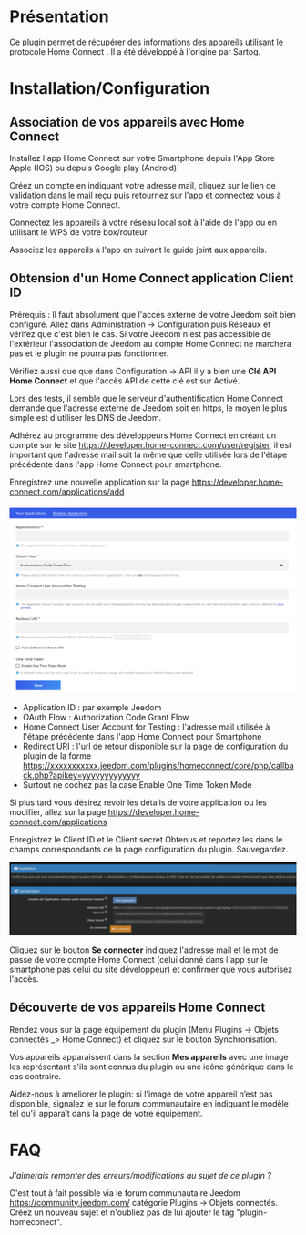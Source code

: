 Présentation
===
Ce plugin permet de récupérer des informations des appareils utilisant le protocole Home Connect .
Il a été développé à l'origine par Sartog.


Installation/Configuration
===

Association de vos appareils avec Home Connect
---

Installez l'app Home Connect sur votre Smartphone depuis l'App Store Apple (IOS) ou depuis Google play (Android).

Créez un compte en indiquant votre adresse mail, cliquez sur le lien de validation dans le mail reçu puis retournez sur l'app et connectez vous à votre compte Home Connect.

Connectez les appareils à votre réseau local soit à l'aide de l'app ou en utilisant le WPS de votre box/routeur.

Associez les appareils à l'app en suivant le guide joint aux appareils.

Obtension d'un Home Connect application Client ID
---
Prérequis : Il faut absolument que l'accès externe de votre Jeedom soit bien configuré. Allez dans  Administration -> Configuration puis Réseaux et vérifez que c'est bien le cas. 
Si votre Jeedom n'est pas accessible de l'extérieur  l'association de Jeedom au compte Home Connect ne marchera pas et le plugin ne pourra pas fonctionner.

Vérifiez aussi que que dans Configuration -> API il y a bien une **Clé API Home Connect** et que l'accès API de cette clé est sur Activé.

Lors des tests, il semble que le serveur d'authentification Home Connect demande que l'adresse externe de Jeedom soit en https, le moyen le plus simple est d'utiliser les DNS de Jeedom.

Adhérez au programme des développeurs Home Connect en créant un compte sur le site https://developer.home-connect.com/user/register, il est important que l'adresse mail soit la même que celle utilisée lors de l'étape précédente dans l'app Home Connect pour smartphone.

Enregistrez une nouvelle application sur la page https://developer.home-connect.com/applications/add

![Application](../images/register.png)

- Application ID : par exemple Jeedom
- OAuth Flow : Authorization Code Grant Flow
- Home Connect User Account for Testing : l'adresse mail utilisée à l'étape précédente dans l'app Home Connect pour Smartphone
- Redirect URI : l'url de retour disponible sur la page de configuration du plugin de la forme https://xxxxxxxxxxx.jeedom.com/plugins/homeconnect/core/php/callback.php?apikey=yyyyyyyyyyyyy
- Surtout ne cochez pas la case Enable One Time Token Mode

Si plus tard vous désirez revoir les détails de votre application ou les modifier, allez sur la page https://developer.home-connect.com/applications

Enregistrez le Client ID et le Client secret Obtenus et reportez les dans le champs correspondants de la page configuration du plugin. Sauvegardez.

![configuration](../images/configuration.png)

Cliquez sur le bouton **Se connecter** indiquez l'adresse mail et le mot de passe de votre compte Home Connect (celui donné dans l'app sur le smartphone pas celui du site développeur) et confirmer que vous autorisez l'accès.

Découverte de vos appareils Home Connect
---

Rendez vous sur la page équipement du plugin (Menu Plugins -> Objets connectés _> Home Connect) et cliquez sur le bouton Synchronisation.

Vos appareils apparaissent dans la section **Mes appareils** avec une image les représentant s'ils sont connus du plugin ou une icône générique dans le cas contraire.

Aidez-nous à améliorer le plugin: si l'image de votre appareil n’est pas disponible, signalez le sur le forum communautaire en indiquant le modèle tel qu'il apparaît dans la page de votre équipement.

FAQ
===

*J'aimerais remonter des erreurs/modifications au sujet de ce plugin ?*

C'est tout à fait possible via le forum communautaire Jeedom https://community.jeedom.com/ catégorie Plugins -> Objets connectés. Créez un nouveau sujet et n'oubliez pas de lui ajouter le tag "plugin-homeconect".
